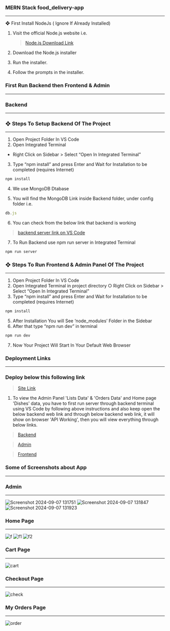 ### MERN Stack food_delivery-app
---

❖ First Install NodeJs ( Ignore If Already Installed)

1. Visit the official Node.js website i.e.

   >[Node.js Download Link](https://nodejs.org/en/download/)
   
3. Download the Node.js installer
   
4. Run the installer.
  
5. Follow the prompts in the installer.

### First Run Backend then Frontend & Admin

---
### Backend

---

### ❖ Steps To Setup Backend Of The Project

---

1. Open Project Folder In VS Code
2. Open Integrated Terminal
- Right Click on Sidebar > Select “Open In Integrated
Terminal”
3. Type “npm install” and press Enter and Wait for
Installation to be completed (requires Internet)

```bash
npm install
```

4. We use MongoDB Dtabase

5. You will find the MongoDB Link inside Backend folder, under config folder i.e.

```js
db.js
```

6. You can check from the below link that backend is working

> [backend server link on VS Code](http://localhost:4000)

7. To Run Backend use npm run server in Integrated Terminal

```bash
npm run server
```

### ❖ Steps To Run Frontend & Admin Panel Of The Project

---

1. Open Project Folder In VS Code
2. Open Integrated Terminal in project directory
○ Right Click on Sidebar > Select “Open In Integrated
Terminal”
3. Type “npm install” and press Enter and Wait for
Installation to be completed (requires Internet)

```bash
npm install
```

5. After Installation You will See ‘node_modules’ Folder in
the Sidebar
6. After that type “npm run dev” in terminal

   

```bash
npm run dev
```

7. Now Your Project Will Start In Your Default Web Browser

### Deployment Links

---

### Deploy below this following link

> [Site Link](https://render.com/)

1. To view the Admin Panel 'Lists Data' & 'Orders Data' and Home page 'Dishes' data, you have to first run server through backend terminal using VS Code by following above instructions and also keep open the below backend web link and through below backend web link, it will show on browser 'API Working', then you will view everything through below links.

> [Backend](https://food-delivery-app-backend-8kcx.onrender.com)

> [Admin](https://food-delivery-app-admin-ljtd.onrender.com)

> [Frontend](https://food-delivery-app-frontend-pml3.onrender.com)

### Some of Screenshots about App

---

### Admin
---

![Screenshot 2024-09-07 131751](https://github.com/user-attachments/assets/a1129b70-7f77-4686-b4d8-aec244a016eb)
![Screenshot 2024-09-07 131847](https://github.com/user-attachments/assets/1401bc4d-2049-4bfe-96c9-14564830219b)
![Screenshot 2024-09-07 131923](https://github.com/user-attachments/assets/84aefe2c-4daa-4119-9707-7fb0784cf1ca)

### Home Page
---

![f](https://github.com/user-attachments/assets/12e9dd21-7b26-492d-8876-d0f202214d4c)
![f1](https://github.com/user-attachments/assets/8970b854-6c2a-4692-8476-0cafc9d60199)
![f2](https://github.com/user-attachments/assets/143f1867-01dc-49b7-80bc-4cd7411d2bfb)


### Cart Page

---

![cart](https://github.com/user-attachments/assets/968640a4-c4a0-401c-95cb-ceec716c47dc)


### Checkout Page

---

![check](https://github.com/user-attachments/assets/c135ed09-9e9e-48e3-aeff-df29b6aa4471)

### My Orders Page

---

![order](https://github.com/user-attachments/assets/cd914312-3f74-412c-a857-590f221eb5c1)


